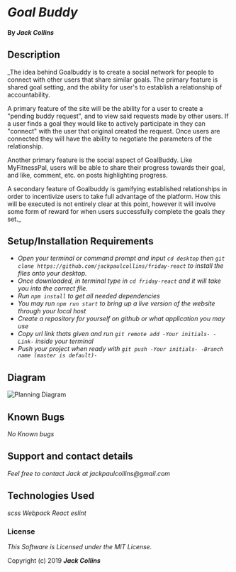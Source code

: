 # _Goal Buddy_

#### By _**Jack Collins**_

## Description

_The idea behind Goalbuddy is to create a social network for people to connect with other users that share similar goals. The primary feature is shared goal setting, and the ability for user's to establish a relationship of accountability.

A primary feature of the site will be the ability for a user to create a "pending buddy request", and to view said requests made by other users. If a user finds a goal they would like to actively participate in they can "connect" with the user that original created the request. Once users are connected they will have the ability to negotiate the parameters of the relationship.

Another primary feature is the social aspect of GoalBuddy. Like MyFitnessPal, users will be able to share their progress towards their goal, and like, comment, etc. on posts highlighting progress.

A secondary feature of Goalbuddy is gamifying established relationships in order to incentivize users to take full advantage of the platform. How this will be executed is not entirely clear at this point, however it will involve some form of reward for when users successfully complete the goals they set._

## Setup/Installation Requirements

* _Open your terminal or command prompt and input `cd desktop` then `git clone https://github.com/jackpaulcollins/friday-react` to install the files onto your desktop._
* _Once downloaded, in terminal type in `cd friday-react` and it will take you into the correct file._
* _Run `npm install` to get all needed dependencies_
* _You may run `npm run start` to bring up a live version of the website through your local host_
* _Create a repository for yourself on github or what application you may use_
* _Copy url link thats given and run `git remote add -Your initials- -Link-` inside your terminal_
* _Push your project when ready with `git push -Your initials- -Branch name (master is default)-`_

## Diagram
![Planning Diagram](src/assets/picture.png)

## Known Bugs

_No Known bugs_

## Support and contact details

_Feel free to contact Jack at jackpaulcollins@gmail.com_

## Technologies Used

_scss_
_Webpack_
_React_
_eslint_

### License

*This Software is Licensed under the MIT License.*

Copyright (c) 2019 **_Jack Collins_**
